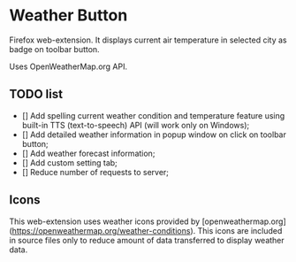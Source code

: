# Weather Button

Firefox web-extension.
It displays current air temperature in selected city as badge on toolbar button.

Uses OpenWeatherMap.org API.

## TODO list

- [] Add spelling current weather condition and temperature feature using built-in TTS (text-to-speech) API (will work only on Windows);
- [] Add detailed weather information in popup window on click on toolbar button;
- [] Add weather forecast information;
- [] Add custom setting tab;
- [] Reduce number of requests to server;


## Icons

This web-extension uses weather icons provided by [openweathermap.org] (https://openweathermap.org/weather-conditions).
 This icons are included in source files only to reduce amount of data transferred to display weather data.


